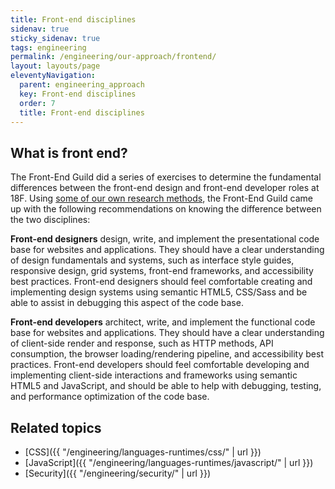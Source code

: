 ```yaml
---
title: Front-end disciplines
sidenav: true
sticky_sidenav: true
tags: engineering
permalink: /engineering/our-approach/frontend/
layout: layouts/page
eleventyNavigation:
  parent: engineering_approach
  key: Front-end disciplines
  order: 7
  title: Front-end disciplines
---
```


## What is front end?

The Front-End Guild did a series of exercises to determine the
fundamental differences between the front-end design and front-end
developer roles at 18F. Using [some of our own research
methods](https://methods.18f.gov), the Front-End Guild came up with
the following recommendations on knowing the difference between the
two disciplines:

**Front-end designers** design, write, and implement the
presentational code base for websites and applications. They should
have a clear understanding of design fundamentals and systems, such
as interface style guides, responsive design, grid systems, front-end
frameworks, and accessibility best practices. Front-end designers
should feel comfortable creating and implementing design systems
using semantic HTML5, CSS/Sass and be able to assist in debugging
this aspect of the code base.

**Front-end developers** architect, write, and implement the
functional code base for websites and applications. They should have
a clear understanding of client-side render and response, such as
HTTP methods, API consumption, the browser loading/rendering
pipeline, and accessibility best practices. Front-end developers
should feel comfortable developing and implementing client-side
interactions and frameworks using semantic HTML5 and JavaScript, and
should be able to help with debugging, testing, and performance
optimization of the code base.

## Related topics
* [CSS]({{ "/engineering/languages-runtimes/css/" | url }})
* [JavaScript]({{ "/engineering/languages-runtimes/javascript/" | url }})
* [Security]({{ "/engineering/security/" | url }})
